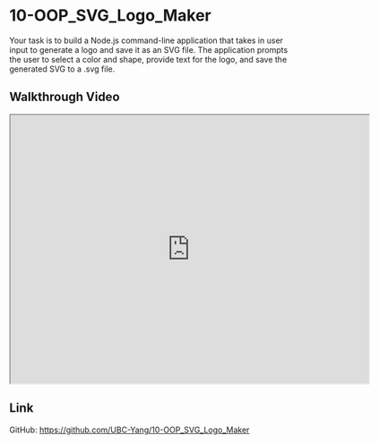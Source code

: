 # 10-OOP_SVG_Logo_Maker

Your task is to build a Node.js command-line application that takes in user input to generate a logo and save it as an SVG file. The application prompts the user to select a color and shape, provide text for the logo, and save the generated SVG to a .svg file.

## Walkthrough Video
<iframe src="https://drive.google.com/file/d/1tlQSBjNy0SKF3DiGNMZQf8V_ShDg9cbw/preview" width="640" height="480"></iframe>

## Link
GitHub: https://github.com/UBC-Yang/10-OOP_SVG_Logo_Maker